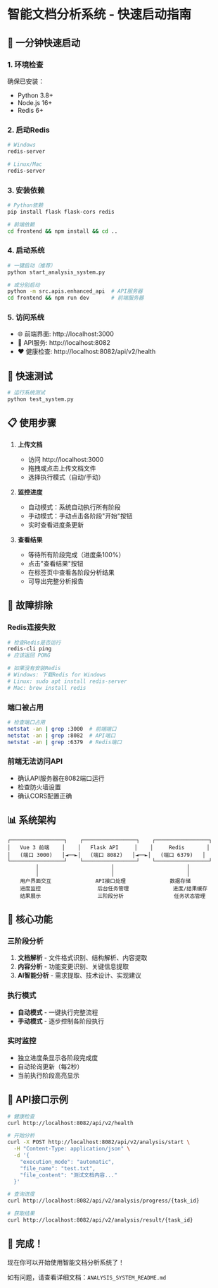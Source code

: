 # 智能文档分析系统 - 快速启动指南

## 🚀 一分钟快速启动

### 1. 环境检查
确保已安装：
- Python 3.8+
- Node.js 16+
- Redis 6+

### 2. 启动Redis
```bash
# Windows
redis-server

# Linux/Mac
redis-server
```

### 3. 安装依赖
```bash
# Python依赖
pip install flask flask-cors redis

# 前端依赖
cd frontend && npm install && cd ..
```

### 4. 启动系统
```bash
# 一键启动（推荐）
python start_analysis_system.py

# 或分别启动
python -m src.apis.enhanced_api  # API服务器
cd frontend && npm run dev       # 前端服务器
```

### 5. 访问系统
- 🌐 前端界面: http://localhost:3000
- 📡 API服务: http://localhost:8082
- ❤️ 健康检查: http://localhost:8082/api/v2/health

## 🧪 快速测试

```bash
# 运行系统测试
python test_system.py
```

## 📋 使用步骤

1. **上传文档**
   - 访问 http://localhost:3000
   - 拖拽或点击上传文档文件
   - 选择执行模式（自动/手动）

2. **监控进度**
   - 自动模式：系统自动执行所有阶段
   - 手动模式：手动点击各阶段"开始"按钮
   - 实时查看进度条更新

3. **查看结果**
   - 等待所有阶段完成（进度条100%）
   - 点击"查看结果"按钮
   - 在标签页中查看各阶段分析结果
   - 可导出完整分析报告

## 🔧 故障排除

### Redis连接失败
```bash
# 检查Redis是否运行
redis-cli ping
# 应该返回 PONG

# 如果没有安装Redis
# Windows: 下载Redis for Windows
# Linux: sudo apt install redis-server
# Mac: brew install redis
```

### 端口被占用
```bash
# 检查端口占用
netstat -an | grep :3000  # 前端端口
netstat -an | grep :8082  # API端口
netstat -an | grep :6379  # Redis端口
```

### 前端无法访问API
- 确认API服务器在8082端口运行
- 检查防火墙设置
- 确认CORS配置正确

## 📊 系统架构

```
┌─────────────────┐    ┌─────────────────┐    ┌─────────────────┐
│   Vue 3 前端    │    │   Flask API     │    │     Redis       │
│   (端口 3000)   │◄──►│   (端口 8082)   │◄──►│   (端口 6379)   │
└─────────────────┘    └─────────────────┘    └─────────────────┘
         │                       │                       │
         │                       │                       │
    用户界面交互              API接口处理              数据存储
    进度监控                  后台任务管理              进度/结果缓存
    结果展示                  三阶段分析                任务状态管理
```

## 🎯 核心功能

### 三阶段分析
1. **文档解析** - 文件格式识别、结构解析、内容提取
2. **内容分析** - 功能变更识别、关键信息提取
3. **AI智能分析** - 需求提取、技术设计、实现建议

### 执行模式
- **自动模式** - 一键执行完整流程
- **手动模式** - 逐步控制各阶段执行

### 实时监控
- 独立进度条显示各阶段完成度
- 自动轮询更新（每2秒）
- 当前执行阶段高亮显示

## 📝 API接口示例

```bash
# 健康检查
curl http://localhost:8082/api/v2/health

# 开始分析
curl -X POST http://localhost:8082/api/v2/analysis/start \
  -H "Content-Type: application/json" \
  -d '{
    "execution_mode": "automatic",
    "file_name": "test.txt",
    "file_content": "测试文档内容..."
  }'

# 查询进度
curl http://localhost:8082/api/v2/analysis/progress/{task_id}

# 获取结果
curl http://localhost:8082/api/v2/analysis/result/{task_id}
```

## 🎉 完成！

现在你可以开始使用智能文档分析系统了！

如有问题，请查看详细文档：`ANALYSIS_SYSTEM_README.md` 
